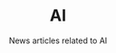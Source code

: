 ---
layout: tag_index
title: AI
tag: AI
subtitle: News articles related to AI
permalink: /tags/ai/
---